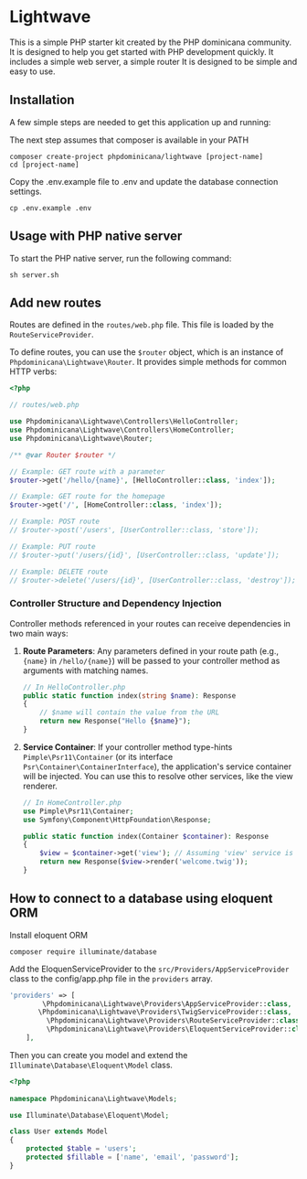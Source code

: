 # Lightwave
This is a simple PHP starter kit created by the PHP dominicana community. It is designed to help you get started with PHP development quickly. It includes a simple web server, a simple router It is designed to be simple and easy to use.

## Installation
A few simple steps are needed to get this application up and running:

The next step assumes that composer is available in your PATH

```shell
composer create-project phpdominicana/lightwave [project-name]
cd [project-name]
```
Copy the .env.example file to .env and update the database connection settings.

```shell
cp .env.example .env
```

## Usage with PHP native server
To start the PHP native server, run the following command:

```shell
sh server.sh
```

## Add new routes

Routes are defined in the `routes/web.php` file. This file is loaded by the `RouteServiceProvider`.

To define routes, you can use the `$router` object, which is an instance of `Phpdominicana\Lightwave\Router`. It provides simple methods for common HTTP verbs:

```php
<?php

// routes/web.php

use Phpdominicana\Lightwave\Controllers\HelloController;
use Phpdominicana\Lightwave\Controllers\HomeController;
use Phpdominicana\Lightwave\Router;

/** @var Router $router */

// Example: GET route with a parameter
$router->get('/hello/{name}', [HelloController::class, 'index']);

// Example: GET route for the homepage
$router->get('/', [HomeController::class, 'index']);

// Example: POST route
// $router->post('/users', [UserController::class, 'store']);

// Example: PUT route
// $router->put('/users/{id}', [UserController::class, 'update']);

// Example: DELETE route
// $router->delete('/users/{id}', [UserController::class, 'destroy']);
```

### Controller Structure and Dependency Injection

Controller methods referenced in your routes can receive dependencies in two main ways:

1.  **Route Parameters**: Any parameters defined in your route path (e.g., `{name}` in `/hello/{name}`) will be passed to your controller method as arguments with matching names.

    ```php
    // In HelloController.php
    public static function index(string $name): Response
    {
        // $name will contain the value from the URL
        return new Response("Hello {$name}");
    }
    ```

2.  **Service Container**: If your controller method type-hints `Pimple\Psr11\Container` (or its interface `Psr\Container\ContainerInterface`), the application's service container will be injected. You can use this to resolve other services, like the view renderer.

    ```php
    // In HomeController.php
    use Pimple\Psr11\Container;
    use Symfony\Component\HttpFoundation\Response;

    public static function index(Container $container): Response
    {
        $view = $container->get('view'); // Assuming 'view' service is registered
        return new Response($view->render('welcome.twig'));
    }
    ```

## How to connect to a database using eloquent ORM

Install eloquent ORM

```shell
composer require illuminate/database
```

Add the EloquenServiceProvider to the `src/Providers/AppServiceProvider` class to the config/app.php file in the `providers` array.

```php
'providers' => [
        \Phpdominicana\Lightwave\Providers\AppServiceProvider::class,
       \Phpdominicana\Lightwave\Providers\TwigServiceProvider::class,
         \Phpdominicana\Lightwave\Providers\RouteServiceProvider::class,
         \Phpdominicana\Lightwave\Providers\EloquentServiceProvider::class
    ],
```

Then you can create you model and extend the `Illuminate\Database\Eloquent\Model` class.

```php
<?php
 
namespace Phpdominicana\Lightwave\Models;

use Illuminate\Database\Eloquent\Model;

class User extends Model
{
    protected $table = 'users';
    protected $fillable = ['name', 'email', 'password'];
}
```
